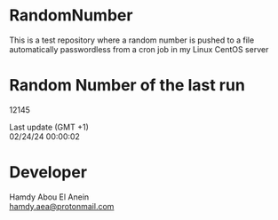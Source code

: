 # RandomNumber    
This is a test repository where a random number is pushed to a file automatically passwordless from a cron job in my Linux CentOS server    
# Random Number of the last run   
12145
      
Last update (GMT +1)    
02/24/24 00:00:02
# Developer    
Hamdy Abou El Anein   
hamdy.aea@protonmail.com
